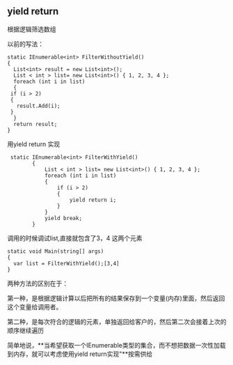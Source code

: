 ##  yield return

 根据逻辑筛选数组

以前的写法：

```
static IEnumerable<int> FilterWithoutYield()
{
  List<int> result = new List<int>();
  List < int > list= new List<int>() { 1, 2, 3, 4 };
  foreach (int i in list)
  {
 if (i > 2)
 {
   result.Add(i);
 } 
  }
  return result;
}
```



用yield return 实现

```
 static IEnumerable<int> FilterWithYield()
        {
            List < int > list= new List<int>() { 1, 2, 3, 4 };
            foreach (int i in list)
            {
                if (i > 2)
                {
                    yield return i;
                }
            }
            yield break;
        }
```



调用的时候调试list,直接就包含了3，4 这两个元素

```
static void Main(string[] args)
{
  var list = FilterWithYield();[3,4]
}
```



两种方法的区别在于：

第一种，是根据逻辑计算以后把所有的结果保存到一个变量(内存)里面，然后返回这个变量给调用者。

第二种，是每次符合的逻辑的元素，单独返回给客户的，然后第二次会接着上次的顺序继续遍历

简单地说，**当希望获取一个IEnumerable<T>类型的集合，而不想把数据一次性加载到内存，就可以考虑使用yield return实现"**按需供给